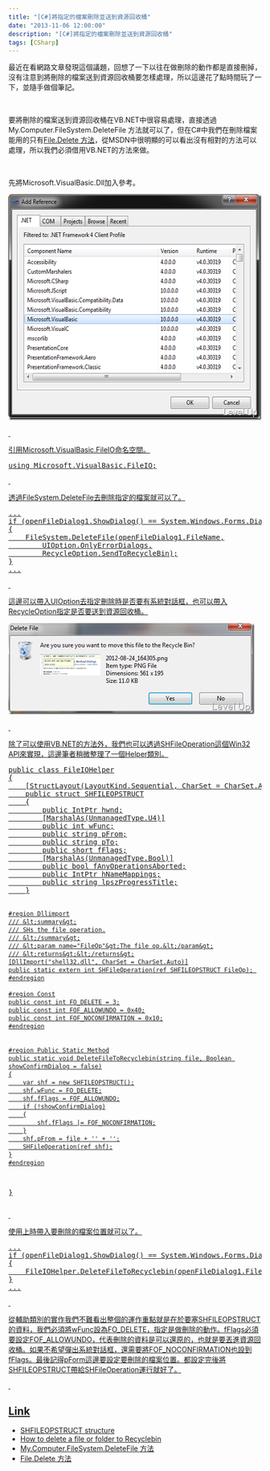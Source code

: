 ```yaml
---
title: "[C#]將指定的檔案刪除並送到資源回收桶"
date: "2013-11-06 12:00:00"
description: "[C#]將指定的檔案刪除並送到資源回收桶"
tags: [CSharp]
---
```


<p>最近在看網路文章發現這個議題，回想了一下以往在做刪除的動作都是直接刪掉，沒有注意到將刪除的檔案送到資源回收桶要怎樣處理，所以這邊花了點時間玩了一下，並隨手做個筆記。</p>  <p> </p>  <p>要將刪除的檔案送到資源回收桶在VB.NET中很容易處理，直接透過My.Computer.FileSystem.DeleteFile 方法</a>就可以了，但在C#中我們在刪除檔案能用的只有<a href="http://msdn.microsoft.com/zh-tw/library/system.io.file.delete(v=vs.80).aspx" target="_blank">File.Delete 方法</a>，從MSDN中很明顯的可以看出沒有相對的方法可以處理，所以我們必須借用VB.NET的方法來做。</p>  <p> </p>  <p>先將Microsoft.VisualBasic.Dll加入參考。</p>  <p><a href="http://files.dotblogs.com.tw/larrynung/1209/494ab157c7fa_BA76/image_4.png"><img style="border-bottom: 0px; border-left: 0px; border-top: 0px; border-right: 0px" border="0" alt="image" src="\images\posts\57e82e56-eb05-425b-9a25-85cd74e73804\image_thumb_1.png" width="565" height="450" /> </p>  <p> </p>  <p>引用Microsoft.VisualBasic.FileIO命名空間。</p>  <p />  <p>   </p><div style="padding-bottom: 0px; margin: 0px; padding-left: 0px; padding-right: 0px; display: inline; float: none; padding-top: 0px" id="scid:812469c5-0cb0-4c63-8c15-c81123a09de7:f475bbd6-dfdd-42ff-8b3d-c86e33bd418b" class="wlWriterSmartContent"><pre name="code" class="c#">using Microsoft.VisualBasic.FileIO;</pre></div>


<p> </p>

<p>透過FileSystem.DeleteFile去刪除指定的檔案就可以了。</p>

<p />

<p />

<div style="padding-bottom: 0px; margin: 0px; padding-left: 0px; padding-right: 0px; display: inline; float: none; padding-top: 0px" id="scid:812469c5-0cb0-4c63-8c15-c81123a09de7:edeeb3fe-da72-4893-8d7a-517037748e41" class="wlWriterSmartContent"><pre name="code" class="c#">...
if (openFileDialog1.ShowDialog() == System.Windows.Forms.DialogResult.OK)
{
	FileSystem.DeleteFile(openFileDialog1.FileName,
		UIOption.OnlyErrorDialogs,
		RecycleOption.SendToRecycleBin);
}
...</pre></div>

<p> </p>

<p>這邊可以帶入UIOption去指定刪除時是否要有系統對話框，也可以帶入RecycleOption指定是否要送到資源回收桶。</p>

<p><img style="border-bottom: 0px; border-left: 0px; border-top: 0px; border-right: 0px" border="0" alt="image" src="\images\posts\57e82e56-eb05-425b-9a25-85cd74e73804\image_thumb.png" width="490" height="182" /> </p>

<p> </p>

<p>除了可以使用VB.NET的方法外，我們也可以透過SHFileOperation這個Win32 API來實現，這邊筆者稍微整理了一個Helper類別。</p>

<div style="padding-bottom: 0px; margin: 0px; padding-left: 0px; padding-right: 0px; display: inline; float: none; padding-top: 0px" id="scid:812469c5-0cb0-4c63-8c15-c81123a09de7:48fef26c-efdb-4466-8640-e8c15dde0214" class="wlWriterSmartContent"><pre name="code" class="c#">public class FileIOHelper
{
	[StructLayout(LayoutKind.Sequential, CharSet = CharSet.Auto, Pack = 1)]
	public struct SHFILEOPSTRUCT
	{
		public IntPtr hwnd;
		[MarshalAs(UnmanagedType.U4)]
		public int wFunc;
		public string pFrom;
		public string pTo;
		public short fFlags;
		[MarshalAs(UnmanagedType.Bool)]
		public bool fAnyOperationsAborted;
		public IntPtr hNameMappings;
		public string lpszProgressTitle;
	}

	#region Dllimport
	/// &lt;summary&gt;
	/// SHs the file operation.
	/// &lt;/summary&gt;
	/// &lt;param name="FileOp"&gt;The file op.&lt;/param&gt;
	/// &lt;returns&gt;&lt;/returns&gt;
	[DllImport("shell32.dll", CharSet = CharSet.Auto)]
	public static extern int SHFileOperation(ref SHFILEOPSTRUCT FileOp); 
	#endregion

	#region Const
	public const int FO_DELETE = 3;
	public const int FOF_ALLOWUNDO = 0x40;
	public const int FOF_NOCONFIRMATION = 0x10;
	#endregion


	#region Public Static Method
	public static void DeleteFileToRecyclebin(string file, Boolean showConfirmDialog = false)
	{
		var shf = new SHFILEOPSTRUCT();
		shf.wFunc = FO_DELETE;
		shf.fFlags = FOF_ALLOWUNDO;
		if (!showConfirmDialog)
		{
			shf.fFlags |= FOF_NOCONFIRMATION;
		}
		shf.pFrom = file + ' ' + ' ';
		SHFileOperation(ref shf);
	}
	#endregion
}</pre></div>

<p> </p>

<p />

<p>使用上時帶入要刪除的檔案位置就可以了。</p>

<p>
  </p><div style="padding-bottom: 0px; margin: 0px; padding-left: 0px; padding-right: 0px; display: inline; float: none; padding-top: 0px" id="scid:812469c5-0cb0-4c63-8c15-c81123a09de7:4a21a787-8f6e-4c06-86d9-790ab1af8f43" class="wlWriterSmartContent"><pre name="code" class="c#">...
if (openFileDialog1.ShowDialog() == System.Windows.Forms.DialogResult.OK)
{
	FileIOHelper.DeleteFileToRecyclebin(openFileDialog1.FileName);
}
...</pre></div>


<p> </p>

<p>從輔助類別的實作我們不難看出整個的運作重點就是在於要塞SHFILEOPSTRUCT的資料，我們必須將wFunc設為FO_DELETE，指定是做刪除的動作。fFlags必須要設定FOF_ALLOWUNDO，代表刪除的資料是可以還原的，也就是要丟進資源回收桶。如果不希望彈出系統對話框，還需要將FOF_NOCONFIRMATION也設到fFlags。最後記得pForm這邊要設定要刪除的檔案位置。都設定完後將SHFILEOPSTRUCT帶給SHFileOperation運行就好了。</p>

<p> </p>

<h2>Link</h2>

<ul>
  <li>SHFILEOPSTRUCT structure</li>

  <li>How to delete a file or folder to Recyclebin</li>

  <li>My.Computer.FileSystem.DeleteFile 方法</li>

  <li>File.Delete 方法</li>
</ul>
